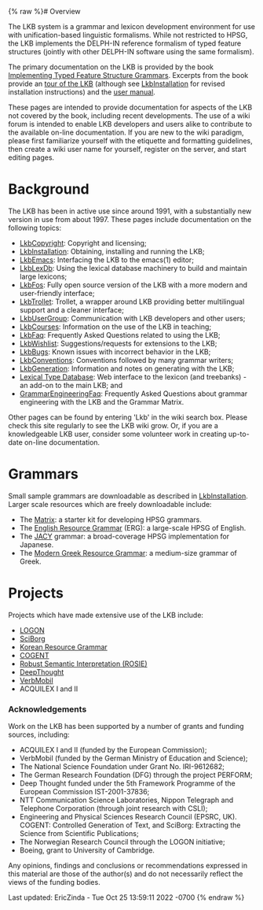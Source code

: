 {% raw %}# Overview

The LKB system is a grammar and lexicon development environment for use
with unification-based linguistic formalisms. While not restricted to
HPSG, the LKB implements the DELPH-IN reference formalism of typed
feature structures (jointly with other DELPH-IN software using the same
formalism).

The primary documentation on the LKB is provided by the book
[Implementing Typed Feature Structure
Grammars](http://cslipublications.stanford.edu/site/1575862603.shtml).
Excerpts from the book provide an [tour of the
LKB](http://cslipublications.stanford.edu/pdf/1575862603h.pdf) (although
see [LkbInstallation](../LkbInstallation) for revised installation
instructions) and the [user
manual](http://cslipublications.stanford.edu/pdf/1575862603usersmanual.pdf).

These pages are intended to provide documentation for aspects of the LKB
not covered by the book, including recent developments. The use of a
wiki forum is intended to enable LKB developers and users alike to
contribute to the available on-line documentation. If you are new to the
wiki paradigm, please first familiarize yourself with the etiquette and
formatting guidelines, then create a wiki user name for yourself,
register on the server, and start editing pages.

# Background

The LKB has been in active use since around 1991, with a substantially
new version in use from about 1997. These pages include documentation on
the following topics:

- [LkbCopyright](../LkbCopyright): Copyright and licensing;
- [LkbInstallation](../LkbInstallation): Obtaining, installing and
running the LKB;
- [LkbEmacs](../LkbEmacs): Interfacing the LKB to the emacs(1) editor;
- [LkbLexDb](/LkbLexDb): Using the lexical database machinery to build
and maintain large lexicons;
- [LkbFos](../LkbFos): Fully open source version of the LKB with a more
modern and user-friendly interface;
- [LkbTrollet](../LkbTrollet): Trollet, a wrapper around LKB providing
better multilingual support and a cleaner interface;
- [LkbUserGroup](../LkbUserGroup): Communication with LKB developers and
other users;
- [LkbCourses](../LkbCourses): Information on the use of the LKB in
teaching;
- [LkbFaq](../LkbFaq): Frequently Asked Questions related to using the
LKB;
- [LkbWishlist](../LkbWishlist): Suggestions/requests for extensions to
the LKB;
- [LkbBugs](../LkbBugs): Known issues with incorrect behavior in the LKB;
- [LkbConventions](../LkbConventions): Conventions followed by many
grammar writers;
- [LkbGeneration](../LkbGeneration): Information and notes on generating
with the LKB;
- [Lexical Type Database](../LkbLtdb): Web interface to the lexicon (and
treebanks) - an add-on to the main LKB; and
- [GrammarEngineeringFaq](/GrammarEngineeringFaq): Frequently Asked
Questions about grammar engineering with the LKB and the Grammar
Matrix.

Other pages can be found by entering 'Lkb' in the wiki search box.
Please check this site regularly to see the LKB wiki grow. Or, if you
are a knowledgeable LKB user, consider some volunteer work in creating
up-to-date on-line documentation.

# Grammars

Small sample grammars are downloadable as described in
[LkbInstallation](../LkbInstallation). Larger scale resources which are
freely downloadable include:

- The [Matrix](http://www.delph-in.net/matrix/): a starter kit for
developing HPSG grammars.
- The [English Resource Grammar](http://www.delph-in.net/erg/) (ERG):
a large-scale HPSG of English.
- The [JACY](http://www.delph-in.net/jacy/) grammar: a broad-coverage
HPSG implementation for Japanese.
- The [Modern Greek Resource Grammar](http://www.delph-in.net/mgrg/):
a medium-size grammar of Greek.

# Projects

Projects which have made extensive use of the LKB include:

- [LOGON](http://www.emmtee.net/)
- [SciBorg](http://gow.epsrc.ac.uk/NGBOViewGrant.aspx?GrantRef=EP/C010035/1)
- [Korean Resource
Grammar](http://web.khu.ac.kr/~jongbok/projects/krg.html)
- [COGENT](http://gow.epsrc.ac.uk/NGBOViewGrant.aspx?GrantRef=GR/S24497/01)
- [Robust Semantic Interpretation
(ROSIE)](http://www.hcrc.ed.ac.uk/stanford/project-data2.cgi?datafile=data-28-03-03.tab&project=6)
- [DeepThought](http://www.project-deepthought.net/)
- [VerbMobil](http://verbmobil.dfki.de/)
- ACQUILEX I and II

### Acknowledgements

Work on the LKB has been supported by a number of grants and funding
sources, including:

- ACQUILEX I and II (funded by the European Commission);
- VerbMobil (funded by the German Ministry of Education and Science);
- The National Science Foundation under Grant No. IRI-9612682;
- The German Research Foundation (DFG) through the project PERFORM;
- Deep Thought funded under the 5th Framework Programme of the
European Commission IST-2001-37836;
- NTT Communication Science Laboratories, Nippon Telegraph and
Telephone Corporation (through joint research with CSLI);
- Engineering and Physical Sciences Research Council (EPSRC, UK).
COGENT: Controlled Generation of Text, and SciBorg: Extracting the
Science from Scientific Publications;
- The Norwegian Research Council through the LOGON initiative;
- Boeing, grant to University of Cambridge.

Any opinions, findings and conclusions or recommendations expressed in
this material are those of the author(s) and do not necessarily reflect
the views of the funding bodies.

Last updated: EricZinda - Tue Oct 25 13:59:11 2022 -0700
{% endraw %}